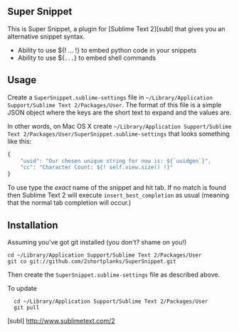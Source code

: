 Super Snippet
-------------

This is Super Snippet, a plugin for [Sublime Text 2][subl] that gives
you an alternative snippet syntax.

   * Ability to use ${! ... !} to embed python code in your snippets
   * Ability to use ${` ... `} to embed shell commands

Usage
-----

Create a `SuperSnippet.sublime-settings` file in
`~/Library/Application Support/Sublime Text 2/Packages/User`.  The format
of this file is a simple JSON object where the keys are the short text
to expand and the values are.

In other words, on Mac OS X create `~/Library/Application Support/Sublime Text 2/Packages/User/SuperSnippet.sublime-settings` that looks something like this:

```javascript
{
	"uuid": "Our chosen unique string for now is: ${`uuidgen`}",
	"cc": "Character Count: ${! self.view.size() !}"
}
```

To use type the *exact* name of the snippet and hit tab.  If no match is found then Sublime Text 2 will
execute `insert_best_completion` as usual (meaning that the normal tab completion will occur.)

Installation
------------

Assuming you've got git installed (you don't?  shame on you!)

	cd ~/Library/Application Support/Sublime Text 2/Packages/User
	git co git://github.com/2shortplanks/SuperSnippet.git

Then create the `SuperSnippet.sublime-settings` file as described above.

To update

	  cd ~/Library/Application Support/Sublime Text 2/Packages/User
	  git pull

[subl] http://www.sublimetext.com/2